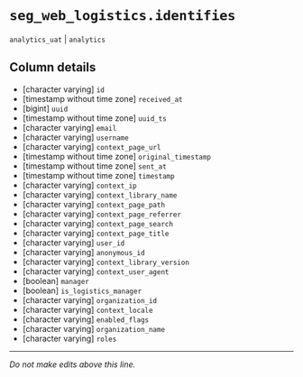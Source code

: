 # `seg_web_logistics.identifies`
`analytics_uat` | `analytics`

## Column details
* [character varying] `id`
* [timestamp without time zone] `received_at`
* [bigint]    `uuid`
* [timestamp without time zone] `uuid_ts`
* [character varying] `email`
* [character varying] `username`
* [character varying] `context_page_url`
* [timestamp without time zone] `original_timestamp`
* [timestamp without time zone] `sent_at`
* [timestamp without time zone] `timestamp`
* [character varying] `context_ip`
* [character varying] `context_library_name`
* [character varying] `context_page_path`
* [character varying] `context_page_referrer`
* [character varying] `context_page_search`
* [character varying] `context_page_title`
* [character varying] `user_id`
* [character varying] `anonymous_id`
* [character varying] `context_library_version`
* [character varying] `context_user_agent`
* [boolean]   `manager`
* [boolean]   `is_logistics_manager`
* [character varying] `organization_id`
* [character varying] `context_locale`
* [character varying] `enabled_flags`
* [character varying] `organization_name`
* [character varying] `roles`

-------------------------------------------------------------------------------
*Do not make edits above this line.*
